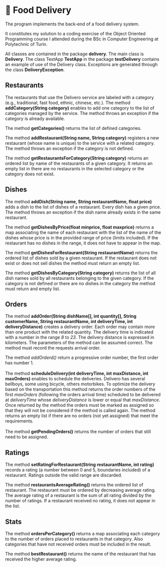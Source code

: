 <!DOCTYPE html>
<html>
<body>

<h1>&#127789; Food Delivery</h1>

<p>The program implements the back-end of a food delivery system. </p>

<p> It constitutes my solution to a coding exercise of the Object Oriented Programming course I 
attended during the BSc in Computer Engineering at Polytechnic of Turin. </p>

<p>All classes are contained in the package <b>delivery</b>. The main class is <b>Delivery</b>.
The class TestApp <b>TestApp</b> in the package <b>testDelivery</b> contains an example of use of the Delivery class. 
Exceptions are generated through the class  <b>DeliveryException</b>.
</p>

<h2>Restaurants</h2>

<p>The restaurants that use the Delivero service are labeled with a category (e.g., traditional, 
fast food, ethnic, chinese, etc.). The method <b>addCategory(String category)</b> enables to 
add one category to the list of categories managed by the service. The method throws an 
exception if the category is already available.</p>

<p>The method <b>getCategories()</b> returns the list of defined categories.</p>

<p>The method <b>addRestaurant(String name, String category)</b> registers a new restaurant 
(whose name is unique) to the service with a related category. The method throws an exception 
if the category is not defined.</p>

<p>The method <b>getRestaurantsForCategory(String category)</b> returns an ordered list by 
name of the restaurants of a given category. It returns an empty list in there are no 
restaurants in the selected category or the category does not exist.</p>


<h2>Dishes</h2>

<p>
The method <b>addDish(String name, String restaurantName, float price)</b> adds a dish to the 
list of dishes of a restaurant. Every dish has a given price. The method throws an exception 
if the dish name already exists in the same restaurant.
</p>

<p>
The method <b>getDishesByPrice(float minprice, float maxprice)</b> returns a map associating 
the name of each restaurant with the list of the name of the dishes whose price is in the 
provided range of price (limits included). If the restaurant has no dishes in the range, it 
does not have to appear in the map.
</p>

<p>The method <b>getDishesForRestaurant(String restaurantName)</b> returns the ordered list of 
dishes sold by a given restaurant. If the restaurant does not exist or does not sell dishes 
the method must return an empty list.</p>

<p>The method <b>getDishesByCategory(String category)</b> returns the list of all dish names 
sold by all restaurants belonging to the given category. If the category is not defined or 
there are no dishes in the category the method must return and empty list.</p>



<h2>Orders</h2>

<p>The method <b>addOrder(String dishName[], int quantity[], String customerName, String 
restaurantName, int deliveryTime, int deliveryDistance)</b> creates a delivery order. 
Each order may contain more than one product with the related quantity. 
The delivery time is indicated with a number in the range <i>8</i> to <i>23</i>. 
The delivery distance is expressed in kilometers. The parameters of the method can be 
assumed correct. The method must record the requests arrival order.</p>

<p>
The method <i>addOrderd()</i> return a progressive order number, the first order has number 1.
<br><br>
The method <b>scheduleDelivery(int deliveryTime, int maxDistance, int maxOrders)</b> enables 
to schedule the deliveries. Delivero has several bellboys, some using bicycle, others motorbikes. 
To optimize the delivery based on the transportation this method returns the order numbers of 
the first <i>maxOrders</i> (following the orders arrival time) scheduled to be delivered 
at <i>deliveryTime</i> whose <i>deliveryDistance</i> is lower or equal that <i>maxDistance</i>.
Once returned by the method the orders must be marked as assigned so that they will not be 
considered if the method is called again. The method returns an empty list if there are
no orders (not yet assigned) that meet the requirements.
<br><br>
The method <b>getPendingOrders()</b> returns the number of orders that still need to be assigned.
</p>




<h2>Ratings</h2>

<p>The method <b>setRatingForRestaurant(String restaurantName, int rating)</b> 
records a rating (a number between 0 and 5, boundaries included) of a restaurant. 
Ratings outside the valid range are discarded.</p>

<p>The method <b>restaurantsAverageRating()</b> returns the ordered list of restaurant. 
The restaurant must be ordered by decreasing average rating. The average rating of a restaurant 
is the sum of all rating divided by the number of ratings.
If a restaurant received no rating, it does not appear in the list.</p>


<h2>Stats</h2>

<p>The method <b>ordersPerCategory()</b> returns a map associating each category to the number of 
orders placed to restaurants in that category. Also categories that have not received orders 
must be included in the result.</p>

<p>The method <b>bestRestaurant()</b> returns the name of the restaurant that has received 
the higher average rating.</p>

</body>
</html>

